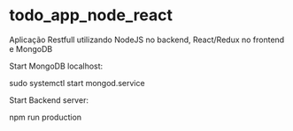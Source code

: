 # todo_app_node_react

Aplicação Restfull utilizando NodeJS no backend, React/Redux no frontend e MongoDB

Start MongoDB localhost:

sudo systemctl start mongod.service

Start Backend server:

npm run production
